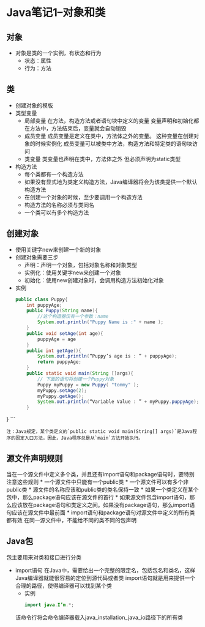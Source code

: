 # Java笔记1–对象和类
## 对象
* 对象是类的一个实例，有状态和行为
	* 状态：属性
	* 行为：方法
## 类
* 创建对象的模版
* 类型变量
	* 局部变量
	在方法，构造方法或者语句块中定义的变量
	变量声明和初始化都在方法中，方法结束后，变量就会自动销毁
	* 成员变量
	成员变量是定义在类中，方法体之外的变量。
	这种变量在创建对象的时候实例化
	成员变量可以被类中方法，构造方法和特定类的语句块访问
	* 类变量
	类变量也声明在类中，方法体之外
	但必须声明为static类型
* 构造方法
	* 每个类都有一个构造方法
	* 如果没有显式地为类定义构造方法，Java编译器将会为该类提供一个默认构造方法
	* 在创建一个对象的时候，至少要调用一个构造方法
	* 构造方法的名称必须与类同名
	* 一个类可以有多个构造方法
## 创建对象
* 使用关键字new来创建一个新的对象
* 创建对象需要三步
	* 声明：声明一个对象，包括对象名称和对象类型
	* 实例化：使用关键字new来创建一个对象
	* 初始化：使用new创建对象时，会调用构造方法初始化对象
* 实例
	```java
	public class Puppy{
		int puppyAge;
		public Puppy(String name){
			//这个构造器仅有一个参数：name
			System.out.println("Puppy Name is :" + name ); 
		}
		public void setAge(int age){
			puppyAge = age
		}
		public int getAge(){
			System.out.println(“Puppy’s age is : ” + puppyAge);
			return puppyAge;
		}
		public static void main(String []args){
			// 下面的语句将创建一个Puppy对象
			Puppy myPuppy = new Puppy( "tommy" );
			myPuppy.setAge(2);
			myPuppy.getAge();
			System.out.println(“Variable Value : ” + myPuppy.puppyAge);
		}
}
	```
	
	注：Java规定，某个类定义的`public static void main(String[] args)`是Java程序的固定入口方法，因此，Java程序总是从`main`方法开始执行。
## 源文件声明规则
当在一个源文件中定义多个类，并且还有import语句和package语句时，要特别注意这些规则
	* 一个源文件中只能有一个public类
	* 一个源文件可以有多个非public类
	* 源文件的名称应该和public类的类名保持一致
	* 如果一个类定义在某个包中，那么package语句应该在源文件的首行
	* 如果源文件包含import语句，那么应该放在package语句和类定义之间。如果没有package语句，那么import语句应该在源文件中最前面
	* import语句和package语句对源文件中定义的所有类都有效
	在同一源文件中，不能给不同的类不同的包声明
## Java包
包主要用来对类和接口进行分类
* import语句
在Java中，需要给出一个完整的限定名，包括包名和类名，这样Java编译器就能很容易的定位到源代码或者类
import语句就是用来提供一个合理的路径，使得编译器可以找到某个类
	* 实例
		```java
		import java.I’m.*;
		```
	该命令行将会命令编译器载入java_installation_java_io路径下的所有类

	
